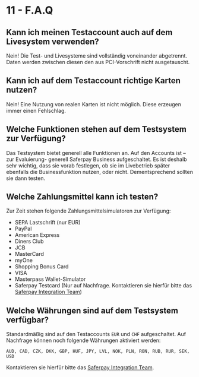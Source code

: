 # 11 - F.A.Q

## Kann ich meinen Testaccount auch auf dem Livesystem verwenden?

Nein! Die Test- und Livesysteme sind vollständig voneinander abgetrennt.  Daten werden zwischen diesen den aus PCI-Vorschrift nicht ausgetauscht.

## Kann ich auf dem Testaccount richtige Karten nutzen?

Nein! Eine Nutzung von realen Karten ist nicht möglich. Diese erzeugen immer einen Fehlschlag.

## Welche Funktionen stehen auf dem Testsystem zur Verfügung?

Das Testsystem bietet generell alle Funktionen an. Auf den Accounts ist –zur Evaluierung- generell Saferpay Business aufgeschaltet. Es ist deshalb sehr wichtig, dass sie vorab festlegen, ob sie im Livebetrieb später ebenfalls die Businessfunktion nutzen, oder nicht. Dementsprechend sollten sie dann testen.

## Welche Zahlungsmittel kann ich testen?

Zur Zeit stehen folgende Zahlungsmittelsimulatoren zur Verfügung:

+ SEPA Lastschrift (nur EUR)
+ PayPal
+ American Express
+ Diners Club
+ JCB
+ MasterCard
+ myOne
+ Shopping Bonus Card
+ VISA
+ Masterpass Wallet-Simulator
+ Saferpay Testcard (Nur auf Nachfrage. Kontaktieren sie hierfür bitte das [Saferpay Integration Team](contact.html))

## Welche Währungen sind auf dem Testsystem verfügbar?

Standardmäßig sind auf den Testaccounts `EUR` und `CHF` aufgeschaltet. Auf Nachfrage können noch folgende Währungen aktiviert werden:
```
AUD, CAD, CZK, DKK, GBP, HUF, JPY, LVL, NOK, PLN, RON, RUB, RUR, SEK, USD
```
Kontaktieren sie hierfür bitte das [Saferpay Integration Team](contact.html).
